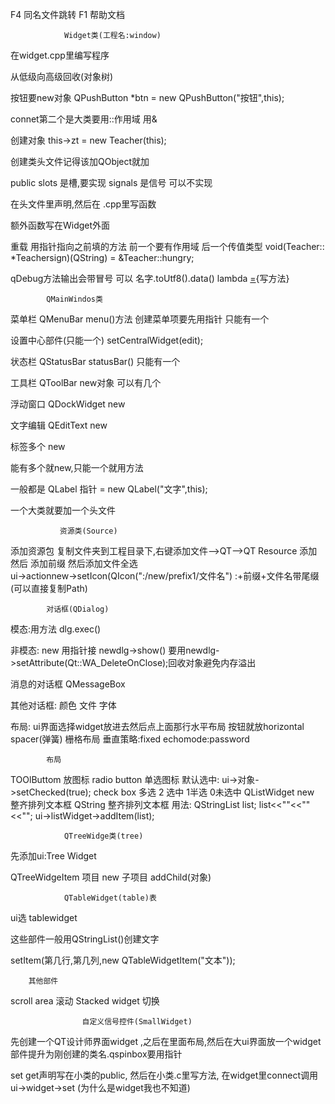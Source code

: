 F4 同名文件跳转
F1 帮助文档





                
				
				Widget类(工程名:window)
				
				
				

在widget.cpp里编写程序

从低级向高级回收(对象树)

按钮要new对象  QPushButton *btn = new QPushButton("按钮",this);

connet第二个是大类要用::作用域 用&

创建对象 this->zt = new Teacher(this);


创建类头文件记得该加QObject就加

public slots 是槽,要实现
signals 是信号 可以不实现

在头文件里声明,然后在 .cpp里写函数

额外函数写在Widget外面

重载  用指针指向之前填的方法  前一个要有作用域  后一个传值类型 void(Teacher:: *Teachersign)(QString) = &Teacher::hungry;


qDebug方法输出会带冒号  可以 名字.toUtf8().data()
 lambda   [=](){写方法}






			QMainWindos类
			

			
菜单栏  QMenuBar    menu()方法  创建菜单项要先用指针    只能有一个

设置中心部件(只能一个)    setCentralWidget(edit);

状态栏  QStatusBar  statusBar()  只能有一个

工具栏   QToolBar   new对象    可以有几个

浮动窗口  QDockWidget   new

文字编辑  QEditText new

标签多个 new 

能有多个就new,只能一个就用方法

 

一般都是 QLabel 指针 = new QLabel("文字",this);

一个大类就要加一个头文件




   
   
   
               资源类(Source)
			   
			   
添加资源包   复制文件夹到工程目录下,右键添加文件-->QT-->QT Resource  添加
然后 添加前缀 然后添加文件全选  
ui->actionnew->setIcon(QIcon(":/new/prefix1/文件名")    :+前缀+文件名带尾缀   (可以直接复制Path)
			   
			   
			   
			对话框(QDialog)



模态:用方法 dlg.exec()

非模态: new  用指针接   newdlg->show()   要用newdlg->setAttribute(Qt::WA_DeleteOnClose);回收对象避免内存溢出

消息的对话框  QMessageBox

其他对话框: 颜色 文件 字体

布局:  ui界面选择widget放进去然后点上面那行水平布局    按钮就放horizontal spacer(弹簧)  栅格布局  垂直策略:fixed
			echomode:password
			
			
			
			
			
			布局

TOOlButtom 放图标
radio button 单选图标  默认选中: ui->对象->setChecked(true);
check box  多选   2 选中  1半选  0未选中 
QListWidget  new  整齐排列文本框
QString    整齐排列文本框   用法: QStringList list;
								list<<""<<""<<"";
								ui->listWidget->addItem(list);
        




				QTreeWidge类(tree)

先添加ui:Tree Widget

QTreeWidgeItem    项目  new     子项目 addChild(对象)
 
 
				QTableWidget(table)表


ui选  tablewidget

这些部件一般用QStringList()创建文字

setItem(第几行,第几列,new QTableWidgetItem("文本"));


		其他部件
		
scroll area 滚动
Stacked widget  切换



                    自定义信号控件(SmallWidget)





先创建一个QT设计师界面widget  ,之后在里面布局,然后在大ui界面放一个widget部件提升为刚创建的类名.qspinbox要用指针  

set get声明写在小类的public,  然后在小类.c里写方法,  在widget里connect调用  ui->widget->set   (为什么是widget我也不知道)





